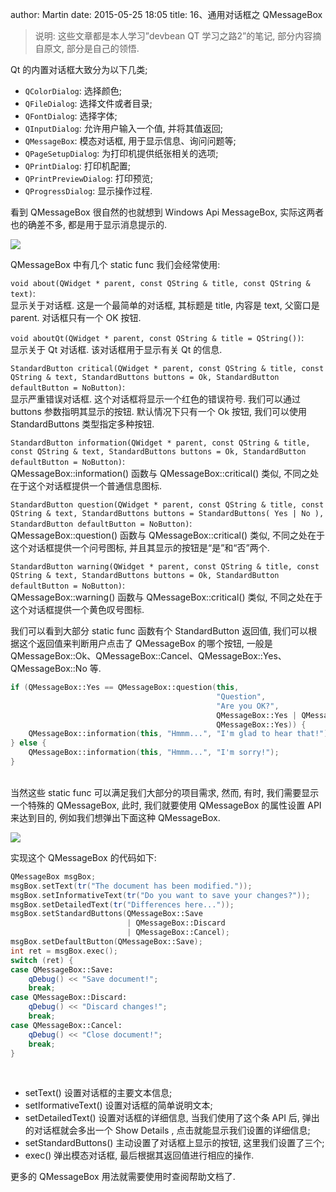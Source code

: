 author: Martin
date: 2015-05-25 18:05
title: 16、通用对话框之 QMessageBox

> 说明: 这些文章都是本人学习”devbean QT 学习之路2”的笔记, 部分内容摘自原文, 部分是自己的领悟.

Qt 的内置对话框大致分为以下几类;

- `QColorDialog`: 选择颜色;
- `QFileDialog`: 选择文件或者目录;
- `QFontDialog`: 选择字体;
- `QInputDialog`: 允许用户输入一个值, 并将其值返回;
- `QMessageBox`: 模态对话框, 用于显示信息、询问问题等;
- `QPageSetupDialog`: 为打印机提供纸张相关的选项;
- `QPrintDialog`: 打印机配置;
- `QPrintPreviewDialog`: 打印预览;
- `QProgressDialog`: 显示操作过程.

看到 QMessageBox 很自然的也就想到 Windows Api MessageBox, 实际这两者也的确差不多, 都是用于显示消息提示的.

![](http://i60.tinypic.com/2h5i93o.jpg)

QMessageBox 中有几个 static func 我们会经常使用:

`void about(QWidget * parent, const QString & title, const QString & text)`:<br>
显示关于对话框. 这是一个最简单的对话框, 其标题是 title, 内容是 text, 父窗口是 parent. 对话框只有一个 OK 按钮.

`void aboutQt(QWidget * parent, const QString & title = QString())`:<br>
显示关于 Qt 对话框. 该对话框用于显示有关 Qt 的信息.

`StandardButton critical(QWidget * parent, const QString & title, const QString & text, StandardButtons buttons = Ok, StandardButton defaultButton = NoButton)`:<br>
显示严重错误对话框. 这个对话框将显示一个红色的错误符号. 我们可以通过 buttons 参数指明其显示的按钮. 默认情况下只有一个 Ok 按钮, 我们可以使用 StandardButtons 类型指定多种按钮.

`StandardButton information(QWidget * parent, const QString & title, const QString & text, StandardButtons buttons = Ok, StandardButton defaultButton = NoButton)`:<br>
QMessageBox::information() 函数与 QMessageBox::critical() 类似, 不同之处在于这个对话框提供一个普通信息图标.

`StandardButton question(QWidget * parent, const QString & title, const QString & text, StandardButtons buttons = StandardButtons( Yes | No ), StandardButton defaultButton = NoButton)`:<br>
QMessageBox::question() 函数与 QMessageBox::critical() 类似, 不同之处在于这个对话框提供一个问号图标, 并且其显示的按钮是“是”和“否”两个.

`StandardButton warning(QWidget * parent, const QString & title, const QString & text, StandardButtons buttons = Ok, StandardButton defaultButton = NoButton)`:<br>
QMessageBox::warning() 函数与 QMessageBox::critical() 类似, 不同之处在于这个对话框提供一个黄色叹号图标.

我们可以看到大部分 static func 函数有个 StandardButton 返回值, 我们可以根据这个返回值来判断用户点击了 QMessageBox 的哪个按钮, 一般是 QMessageBox::Ok、QMessageBox::Cancel、QMessageBox::Yes、QMessageBox::No 等.

```cpp
if (QMessageBox::Yes == QMessageBox::question(this,
                                              "Question",
                                              "Are you OK?",
                                              QMessageBox::Yes | QMessageBox::No,
                                              QMessageBox::Yes)) {
    QMessageBox::information(this, "Hmmm...", "I'm glad to hear that!");
} else {
    QMessageBox::information(this, "Hmmm...", "I'm sorry!");
}
```
<br>
当然这些 static func 可以满足我们大部分的项目需求, 然而, 有时, 我们需要显示一个特殊的 QMessageBox, 此时, 我们就要使用 QMessageBox 的属性设置 API 来达到目的, 例如我们想弹出下面这种 QMessageBox.

![](http://i58.tinypic.com/1zydo2o.jpg)

实现这个 QMessageBox 的代码如下:

```cpp
QMessageBox msgBox;
msgBox.setText(tr("The document has been modified."));
msgBox.setInformativeText(tr("Do you want to save your changes?"));
msgBox.setDetailedText(tr("Differences here..."));
msgBox.setStandardButtons(QMessageBox::Save
                          | QMessageBox::Discard
                          | QMessageBox::Cancel);
msgBox.setDefaultButton(QMessageBox::Save);
int ret = msgBox.exec();
switch (ret) {
case QMessageBox::Save:
    qDebug() << "Save document!";
    break;
case QMessageBox::Discard:
    qDebug() << "Discard changes!";
    break;
case QMessageBox::Cancel:
    qDebug() << "Close document!";
    break;
}
```
<br>

- setText() 设置对话框的主要文本信息;
- setIformativeText() 设置对话框的简单说明文本;
- setDetailedText() 设置对话框的详细信息, 当我们使用了这个条 API 后, 弹出的对话框就会多出一个 Show Details , 点击就能显示我们设置的详细信息;
- setStandardButtons() 主动设置了对话框上显示的按钮, 这里我们设置了三个;
- exec() 弹出模态对话框, 最后根据其返回值进行相应的操作.

更多的 QMessageBox 用法就需要使用时查阅帮助文档了.
